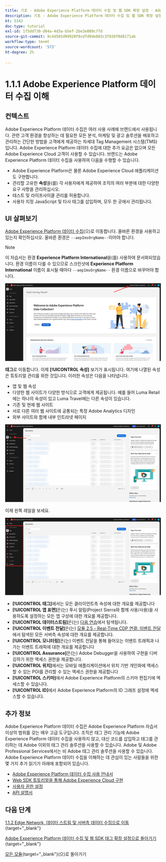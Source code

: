 ```yaml
---
title: 기초 - Adobe Experience Platform 데이터 수집 및 웹 SDK 확장 설정 - Adobe Experience Platform 데이터 수집 설명
description: 기초 - Adobe Experience Platform 데이터 수집 및 웹 SDK 확장 설정 - Adobe Experience Platform 데이터 수집 설명
kt: 5342
doc-type: tutorial
exl-id: 1f5dd730-d84a-4d3a-b5ef-2be3e089c7fd
source-git-commit: 9c4d585d99920f0cdfd9de083c3f020f0d8171ab
workflow-type: tm+mt
source-wordcount: '573'
ht-degree: 2%

---
```


# 1.1.1 Adobe Experience Platform 데이터 수집 이해

## 컨텍스트

Adobe Experience Platform 데이터 수집은 여러 사용 사례에 브랜드에서 사용됩니다. 관련 고객 환경을 향상하는 데 필요한 모든 분석, 마케팅 및 광고 솔루션을 배포하고 관리하는 간단한 방법을 고객에게 제공하는 차세대 Tag Management 시스템(TMS)입니다. Adobe Experience Platform 데이터 수집에 대한 추가 요금은 없으며 모든 Adobe Experience Cloud 고객이 사용할 수 있습니다. 브랜드는 Adobe Experience Platform 데이터 수집을 사용하여 다음을 수행할 수 있습니다.

- Adobe Experience Platform은 물론 Adobe Experience Cloud 애플리케이션도 구현합니다.
- 관리할 고유한 **속성**&#x200B;을(를) 각 사용자에게 제공하여 조직의 여러 부분에 대한 다양한 요구 사항을 관리하십시오.
- 테스트 및 라이프사이클 관리를 허용합니다.
- 사용자 지정 JavaScript 및 타사 태그를 삽입하며, 모두 한 곳에서 관리됩니다.

## UI 살펴보기

[Adobe Experience Platform 데이터 수집](https://experience.adobe.com/#/data-collection/)&#x200B;(으)로 이동합니다. 올바른 환경을 사용하고 있는지 확인하십시오. 올바른 환경은 `--aepImsOrgName--`이어야 합니다.

>[!NOTE]
>
>이 자습서는 환경 **Experience Platform International**&#x200B;을(를) 사용하여 문서화되었습니다. 환경 이름이 다를 수 있으므로 스크린샷에 **Experience Platform International** 이름이 표시될 때마다 `--aepImsOrgName--` 환경 이름으로 바꾸어야 합니다.

![시작 속성 보기](./images/launch0.png)

**태그**&#x200B;로 이동합니다. 이제 **[!UICONTROL 속성]** 보기가 표시됩니다. 여기에 나열된 속성은 튜토리얼 관리를 위한 것입니다. 이러한 속성은 다음을 나타냅니다.

- 앱 및 웹 속성
- 다양한 웹 사이트가 다양한 방식으로 고객에게 제공됩니다. 예를 들어 Luma Retail에는 하나의 속성이 있고 Luma Travel에는 다른 속성이 있습니다.
- 기존 및 현재 웹 사이트
- 서로 다른 여러 웹 사이트에 공통되는 특정 Adobe Analytics 디자인
- 외부 사이트와 함께 내부 인트라넷 페이지

![시작 속성 보기](./images/launch1.png)

이제 왼쪽 레일을 보세요.

![왼쪽 레일 시작](./images/launch2.png)

- **[!UICONTROL 태그]**&#x200B;에서는 모든 클라이언트측 속성에 대한 개요를 제공합니다
- **[!UICONTROL 앱 표면]**&#x200B;은(는) 푸시 알림(Project Sierra와 함께 사용/사용)을 사용하도록 설정하는 모든 앱 구성에 대한 개요를 제공합니다.
- **[!UICONTROL 데이터스트림]**&#x200B;은(는) [다음 연습](./ex2.md)에서 탐색됩니다.
- **[!UICONTROL 이벤트 전달]**&#x200B;은(는) [모듈 2.5 - Real-Time CDP 연결: 이벤트 전달](./../../../../modules/delivery-activation/rtcdp-b2c/rtcdpb2c-5/aep-data-collection-ssf.md)에서 탐색된 모든 서버측 속성에 대한 개요를 제공합니다.
- **[!UICONTROL 모니터링]**&#x200B;은(는) 이벤트 전달을 통해 들어오는 이벤트 트래픽과 나가는 이벤트 트래픽에 대한 개요를 제공합니다
- **[!UICONTROL Assurance]**&#x200B;은(는) Adobe Debugger을 사용하여 구현을 디버깅하기 위한 액세스 권한을 제공합니다.
- **[!UICONTROL 위치]**&#x200B;에서는 모바일 애플리케이션에서 위치 기반 개인화에 액세스할 수 있는 POI를 관리할 수 있는 액세스 권한을 제공합니다
- **[!UICONTROL 스키마]**&#x200B;에서 Adobe Experience Platform의 스키마 편집기에 액세스할 수 있습니다.
- **[!UICONTROL ID]**&#x200B;에서 Adobe Experience Platform의 ID 그래프 설정에 액세스할 수 있습니다.

## 추가 정보

Adobe Experience Platform 데이터 수집은 Adobe Experience Platform 자습서 이상의 범위를 갖는 매우 고급 도구입니다. 조직은 태그 관리 기능에 Adobe Experience Platform 데이터 수집을 사용하지 않고, 대신 코드를 삽입하고 태그를 관리하는 데 Adobe 이외의 태그 관리 솔루션을 사용할 수 있습니다. Adobe 및 Adobe Professional Services에서는 비 Adobe 태그 관리 솔루션을 사용할 수 있습니다.
Adobe Experience Platform 데이터 수집을 이해하는 데 관심이 있는 사람들을 위한 몇 가지 추가 읽기가 아래에 포함되어 있습니다.

- [Adobe Experience Platform 데이터 수집 사용 안내서](https://experienceleague.adobe.com/docs/experience-platform/tags/home.html)
- [Web SDK 튜토리얼을 통해 Adobe Experience Cloud 구현](https://experienceleague.adobe.com/docs/platform-learn/implement-web-sdk/overview.html?lang=ko-KR)
- [사용자 권한 설정](https://experienceleague.adobe.com/docs/experience-platform/tags/admin/user-permissions.html)
- [API 설명서](https://developer.adobelaunch.com/api/)

## 다음 단계

[1.1.2 Edge Network, 데이터 스트림 및 서버측 데이터 수집으로 이동](./ex2.md){target="_blank"}

[Adobe Experience Platform 데이터 수집 및 웹 SDK 태그 확장 설정으로 돌아가기](./data-ingestion-launch-web-sdk.md){target="_blank"}

[모든 모듈](./../../../../overview.md){target="_blank"}(으)로 돌아가기
